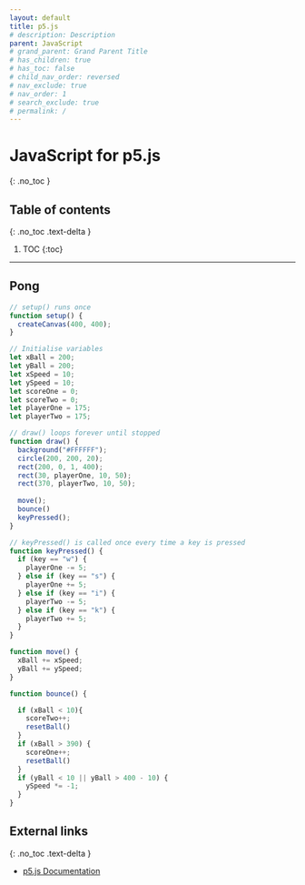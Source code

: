 ```yaml
---
layout: default
title: p5.js
# description: Description
parent: JavaScript
# grand_parent: Grand Parent Title
# has_children: true
# has_toc: false
# child_nav_order: reversed
# nav_exclude: true
# nav_order: 1
# search_exclude: true
# permalink: /
---
```


# JavaScript for p5.js
{: .no_toc }

## Table of contents
{: .no_toc .text-delta }

1. TOC
{:toc}

---

## Pong

```javascript
// setup() runs once
function setup() {
  createCanvas(400, 400);
}

// Initialise variables
let xBall = 200;
let yBall = 200;
let xSpeed = 10;
let ySpeed = 10;
let scoreOne = 0;
let scoreTwo = 0;
let playerOne = 175;
let playerTwo = 175;

// draw() loops forever until stopped
function draw() {
  background("#FFFFFF");
  circle(200, 200, 20);
  rect(200, 0, 1, 400);
  rect(30, playerOne, 10, 50);
  rect(370, playerTwo, 10, 50);
  
  move();
  bounce()
  keyPressed();
}

// keyPressed() is called once every time a key is pressed
function keyPressed() {
  if (key == "w") {
    playerOne -= 5;
  } else if (key == "s") {
    playerOne += 5; 
  } else if (key == "i") {
    playerTwo -= 5;
  } else if (key == "k") {
    playerTwo += 5;
  }
}

function move() {
  xBall += xSpeed;
  yBall += ySpeed;
}

function bounce() {

  if (xBall < 10){
    scoreTwo++;
    resetBall()
  }  
  if (xBall > 390) {
    scoreOne++;
    resetBall()
  }
  if (yBall < 10 || yBall > 400 - 10) {
    ySpeed *= -1;
  }
}
```

## External links
{: .no_toc .text-delta }

- [p5.js Documentation](https://p5js.org/reference/)
